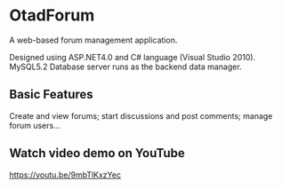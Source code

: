 # OtadForum


A web-based forum management application. 

Designed using ASP.NET4.0 and C# language (Visual Studio 2010). MySQL5.2 Database server runs as the backend data manager.

## Basic Features 

Create and view forums; 
start discussions and post comments; 
manage forum users...

## Watch video demo on YouTube

https://youtu.be/9mbTlKxzYec
